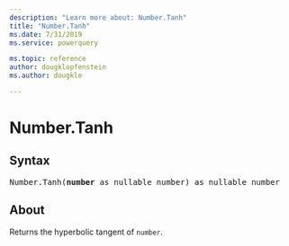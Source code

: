 ```yaml
---
description: "Learn more about: Number.Tanh"
title: "Number.Tanh"
ms.date: 7/31/2019
ms.service: powerquery

ms.topic: reference
author: dougklopfenstein
ms.author: dougklo

---
```

# Number.Tanh

## Syntax

<pre>
Number.Tanh(<b>number</b> as nullable number) as nullable number
</pre>
  
## About  
Returns the hyperbolic tangent of `number`.
